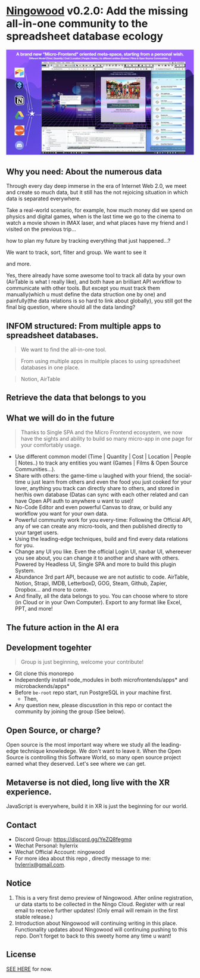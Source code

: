 # [Ningowood](http://ningowood) v0.2.0: Add the missing all-in-one community to the spreadsheet database ecology

![](./public/static/showcase-20221126.webp)

## Why you need: About the numerous data

Through every day deep immerse in the era of Internet Web 2.0, we meet and create so much data, but it still has the not rejoicing situation in which data is separated everywhere.

Take a real-world scenario, for example, how much money did we spend on physics and digital games, when is the last time we go to the cinema to watch a movie shown in IMAX laser, and what places have my friend and I visited on the previous trip...

how to plan my future by tracking everything that just happened...?

We want to track, sort, filter and group. We want to see it

and more.

Yes, there already have some awesome tool to track all data by your own (AirTable is what I really like), and both have an brilliant API workflow to communicate with other tools. But except you must track them manually(which u must define the data struction one by one) and painfully(the data relations is so hard to link about globally), you still got the final big question, where should all the data landing?

## INFOM structured: From multiple apps to spreadsheet databases.

> We want to find the all-in-one tool.

> From using multiple apps in multiple places to using spreadsheet databases in one place.

> Notion, AirTable

## Retrieve the data that belongs to you

## What we will do in the future

> Thanks to Single SPA and the Micro Frontend ecosystem, we now have the sights and ability to build so many micro-app in one page for your comfortably usage.

* Use different common model (Time | Quantity | Cost | Location | People | Notes..) to track any entities you want (Games | Films & Open Source Communities…).
* Share with others: the game-time u laughed with your friend, the social-time u just learn from others and even the food you just cooked for your lover, anything you track can directly share to others, and stored in her/his own database (Datas can sync with each other related and can have Open API auth to anywhere u want to use)!
* No-Code Editor and even powerful Canvas to draw, or build any workflow you want for your own data.
* Powerful community work for you every-time: Following the Official API, any of we can create any micro-tools, and then published directly to your target users.
* Using the leading-edge techniques, build and find every data relations for you.
* Change any UI you like. Even the official Login UI, navbar UI, whereever you see about, you can change it to another and share with others. Powered by Headless UI, Single SPA and more to build this plugin System.
* Abundance 3rd part API, because we are not autistic to code. AirTable, Notion, Strapi, IMDB, LetterboxD, GOG, Steam, Github, Zapier, Dropbox... and more to come.
* And finally, all the data belongs to you. You can choose where to store (in Cloud or in your Own Computer). Export to any format like Excel, PPT, and more!

## The future action in the AI era

## Development togehter

> Group is just beginning, welcome your contribute!

* Git clone this monorepo
* Independently install node_modules in both microfrontends/apps* and microbackends/apps*
* Before `be-root` repo start, run PostgreSQL in your machine first.
  * Then, 
* Any question new, please discusstion in this repo or contact the community by joining the group (See below).

## Open Source, or charge?

Open source is the most important way where we study all the leading-edge technique knowledege. We don't want to leave it. When the Open Source is controlling this Software World, so many open source project earned what they deserved. Let's see where we can get.

## Metaverse is not died, long live with the XR experience.

JavaScript is everywhere, build it in XR is just the beginning for our world.

## Contact

* Discord Group: https://discord.gg/YeZQ8fegmq
* Wechat Personal: hylerrix
* Wechat Official Account: ningowood
* For more idea about this repo , directly message to me: hylerrix@gmail.com.

## Notice

1. This is a very first demo preview of Ningowood. After online registration, ur data starts to be collected in the Ningo Cloud. Register with ur real email to receive further updates! (Only email will remain in the first stable release.)
2. Introduction about Ningowood will continuing writing in this place. Functionality updates about Ningowood will continuing pushing to this repo. Don't forget to back to this sweety home any time u want!

## License

[SEE HERE](./LICENSE) for now.
